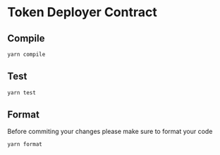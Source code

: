 # Token Deployer Contract

## Compile

```bash
yarn compile
```

## Test

```bash
yarn test
```

## Format

Before commiting your changes please make sure to format your code

```bash
yarn format
```
